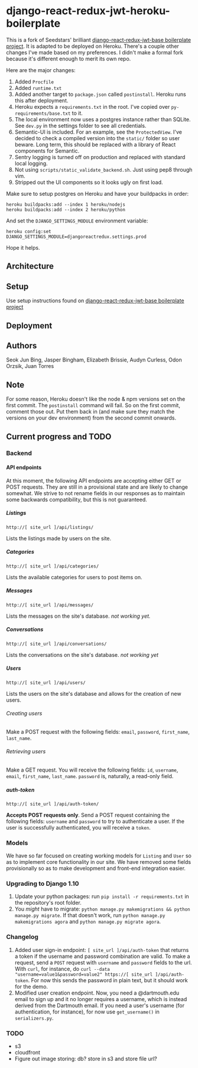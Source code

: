 # django-react-redux-jwt-heroku-boilerplate

This is a fork of Seedstars' brilliant [django-react-redux-jwt-base boilerplate project](https://github.com/Seedstars/django-react-redux-jwt-base). It is adapted to be deployed on Heroku. There's a couple other changes I've made based on my preferences. I didn't make a formal fork because it's different enough to merit its own repo.

Here are the major changes:

1. Added `Procfile` 
2. Added `runtime.txt`
3. Added another target to `package.json` called `postinstall`. Heroku runs this after deployment.
4. Heroku expects a `requirements.txt` in the root. I've copied over `py-requirements/base.txt` to it.
5. The local environment now uses a postgres instance rather than SQLite. See `dev.py` in the settings folder to see all credentials.
6. Semantic-UI is included. For an example, see the `ProtectedView`. I've decided to check a compiled version into the `static/` folder so user beware. Long term, this should be replaced with a library of React components for Semantic.
7. Sentry logging is turned off on production and replaced with standard local logging.
8. Not using `scripts/static_validate_backend.sh`. Just using pep8 through vim.
9. Stripped out the UI components so it looks ugly on first load.

Make sure to setup postgres on Heroku and have your buildpacks in order:
```
heroku buildpacks:add --index 1 heroku/nodejs
heroku buildpacks:add --index 2 heroku/python
```

And set the `DJANGO_SETTINGS_MODULE` environment variable:

```
heroku config:set DJANGO_SETTINGS_MODULE=djangoreactredux.settings.prod
```

Hope it helps.

## Architecture

## Setup
Use setup instructions found on [django-react-redux-jwt-base boilerplate project](https://github.com/Seedstars/django-react-redux-jwt-base)

## Deployment

## Authors
Seok Jun Bing, Jasper Bingham, Elizabeth Brissie, Audyn Curless, Odon Orzsik, Juan Torres

## Note

For some reason, Heroku doesn't like the node & npm versions set on the first commit. The `postinstall` command will fail. So on the first commit, comment those out. Put them back in (and make sure they match the versions on your dev environment) from the second commit onwards.

## Current progress and TODO

### Backend

#### API endpoints

At this moment, the following API endpoints are accepting either GET or POST requests. They are still in a provisional
state and are likely to change somewhat. We strive to not rename fields in our responses as to maintain
some backwards compatibility, but this is not guaranteed.

##### Listings
`http://[ site_url ]/api/listings/`

Lists the listings made by users on the site.
 
##### Categories
`http://[ site_url ]/api/categories/`

Lists the available categories for users to post items on.

##### Messages
`http://[ site_url ]/api/messages/`

Lists the messages on the site's database. *not working yet.*

##### Conversations
`http://[ site_url ]/api/conversations/`

Lists the conversations on the site's database. *not working yet*

##### Users
`http://[ site_url ]/api/users/`

Lists the users on the site's database and allows for the creation of new users.

###### Creating users

Make a POST request with the following fields: `email`, `password`, `first_name`, `last_name`.
###### Retrieving users

Make a GET request. You will receive the following fields: `id`, `username`, `email`, `first_name`, `last_name`. `password`
is, naturally, a read-only field. 

##### auth-token

`http://[ site_url ]/api/auth-token/`

**Accepts POST requests only**. Send a POST request containing the following fields: `username` and `password` to try to
authenticate a user. If the user is successfully authenticated, you will receive a `token`.

### Models

We have so far focused on creating working models for `Listing` and `User` so as to implement core functionality in our
 site. We have removed some fields provisionally so as to make development and front-end integration easier.
 
### Upgrading to Django 1.10

1. Update your python packages: run `pip install -r requirements.txt` in the repository's root folder.
2. You _might_ have to migrate: `python manage.py makemigrations && python manage.py migrate`.
If that doesn't work, run `python manage.py makemigrations agora` and `python manage.py migrate agora`.

### Changelog

1. Added user sign-in endpoint: `[ site_url ]/api/auth-token` that returns a token if the username and password combination
are valid. To make a request, send a `POST` request with `username` and `password` fields to the url. With `curl`,
 for instance, do 
 ```curl --data "username=value1&password=value2" https://[ site_url ]/api/auth-token```. 
 For now this sends the password in plain text, but it should work for the demo.
2. Modified user creation endpoint. Now, you need a @dartmouth.edu email to sign up and it no longer requires a username, 
which is instead derived from the Dartmouth email. If you need a user's username (for authentication, for instance), for
now use `get_username()` in `serializers.py`.

### TODO

- s3
- cloudfront
- Figure out image storing: db? store in s3 and store file url? 